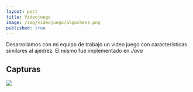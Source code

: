 ```yaml
---
layout: post
title: Videojuego
image: /img/videojuego/algochess.png
published: true
---
```


Desarrollamos con mi equipo de trabajo un video juego con características similares al ajedrez. El mismo fue implementado en *Java*

## Capturas

![](https://quiroga-juan.github.io/img/videojuego/videojuego.gif)




